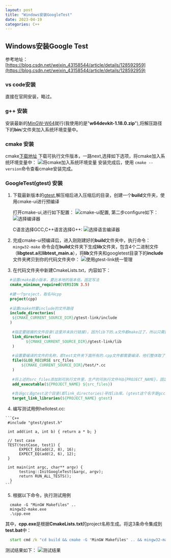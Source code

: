 ```yaml
---
layout: post
title: "Windows安装GoogleTest"
date: 2023-04-19
categories: C++
---
```


## Windows安装Google Test

参考地址：[https://blog.csdn.net/weixin_43158544/article/details/128592959](https://blog.csdn.net/weixin_43158544/article/details/128592959)

### vs code安装

  直接在官网安装，略过。

### g++ 安装

   安装最新的[MinGW-W64](https://sourceforge.net/projects/mingw-w64/files/Toolchains%20targetting%20Win64/Personal%20Builds/mingw-builds/)就行(我使用的是"**w64devkit-1.18.0.zip**"),将解压路径下的**bin**/文件夹加入系统环境变量中。

### cmake 安装
  
  cmake[下载地址](https://cmake.org/download/)
  下载可执行文件版本，一路next,选择如下选项，将cmake加入系统环境变量中：
  ![将cmake加入系统环境变量](assets/../../../assets/images/C++/googletest/20210913102105680.png)
  安装完成后，使用 `cmake --version`命令查看cmake安装完成。

### GoogleTest(gtest) 安装

  1. 下载最新版本的[gtest](https://github.com/google/googletest/releases),解压缩后进入压缩后的目录，创建一个**build**文件夹，使用cmake-ui进行预编译

     打开cmake-ui,进行如下配置：
     ![cmake-ui配置](assets/../../../assets/images/C++/googletest/cmake-ui%20config.png),
     第二步configure如下：
     ![选择编译器](assets/../../../assets/images/C++/googletest/20180316102845790.png)

     C语言选择GCC,C++语言选择G++:
     ![选择语言编译器](assets/../../../assets/images/C++/googletest/20180316102857664.png)

  2. 完成cmake-ui预编译后，进入刚刚建好的**build**文件夹中，执行命令：`mingw32-make`
     命令会在**build**文件夹下生成**lib**文件夹，包含4个二进制文件（**libgtest.a**和**libtest_main.a**），将**lib**文件夹和googletest目录下的**include**文件夹拷贝到你的代码文件夹中：
       ![使用gtest-link统一管理](assets/../../../assets/images/C++/googletest/1681888308911.jpg)

  3. 在代码文件夹中新建CmakeLists.txt，内容如下：

   ```cmake
     #设置cmake最小版本，要比本地的版本低。固定写法
     cmake_minimum_required(VERSION 3.5)
     
     #建一个project，取名叫cpp
     project(cpp)
     
     #设置cmake时要include的文件路径
     include_directories(
      ${CMAKE_CURRENT_SOURCE_DIR}/gtest-link/include
     )
      
      #指定要链接的文件目录(这里并未执行链接)。因为lib下的.a文件都make过了，所以只需要链接一下即可。
      link_directories(
            ${CMAKE_CURRENT_SOURCE_DIR}/gtest-link/lib
      )
      
      #设置要编译的文件的名称，即test文件夹下面所有的.cpp文件都需要编译，他们整体取了个名字叫src_files
      file(GLOB_RECURSE src_files
          ${CMAKE_CURRENT_SOURCE_DIR}/test/*.cc
      )
      
      #将上述的src_files添加到可执行文件里，生产的可执行文件叫${PROJECT_NAME}。固定写法
      add_executable(${PROJECT_NAME} ${src_files})
      
      #告诉gcc去gtest这个目录(即link_directories)寻找lib库。(gtest这个名字是gcc取的)
      target_link_libraries(${PROJECT_NAME} gtest)
   ```

  4. 编写测试用例hellotest.cc:

    ```C++
     #include "gtest/gtest.h"
     
     int add(int a, int b) { return a * b; }
     
     // test case
     TEST(testCase, test1) {
          EXPECT_EQ(add(2, 8), 16);
          EXPECT_EQ(add(2, 6), 12);
     }
     
     int main(int argc, char** argv) {
          testing::InitGoogleTest(&argc, argv);
          return RUN_ALL_TESTS();
      }
    ```

  5. 根据以下命令，执行测试用例

   ```shell
     cmake -G "MinGW Makefiles" ..
     mingw32-make.exe
     .\cpp.exe
   ```

  其中，**cpp.exe**是根据**CmakeLists.txt**的project名称生成。将这3条命令集成到**test.bat**中：

  ```bat
    start cmd /k "cd build && cmake -G "MinGW Makefiles" .. && mingw32-make.exe && .\cpp.exe"
  ```

  测试结果如下：
  ![测试结果](./../../assets/images/C++/googletest/20230419155130.png)
